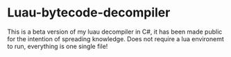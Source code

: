 # Luau-bytecode-decompiler
This is a beta version of my luau decompiler in C#, it has been made public for the intention of spreading knowledge. Does not require a lua environemt to run, everything is one single file!
